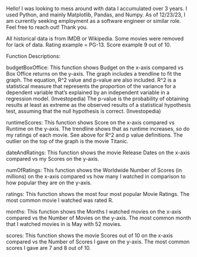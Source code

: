 Hello! I was looking to mess around with data I accumulated over 3 years. I used Python, and mainly Matplotlib, Pandas, and Numpy. As of 12/23/23, I am currently seeking employment as a software engineer or similar role. Feel free to reach out! Thank you.

All historical data is from IMDB or Wikipedia. Some movies were removed for lack of data. Rating example = PG-13. Score example 9 out of 10.


Function Descriptions:

budgetBoxOffice:
This function shows Budget on the x-axis compared vs Box Office returns on the y-axis.
The graph includes a trendline to fit the graph. The equation, R^2 value and p-value are also included.
    R^2 is a statistical measure that represents the proportion of the variance for a dependent variable that’s explained by an independent variable in a regression model. (Investopedia)
    The p-value is the probability of obtaining results at least as extreme as the observed results of a statistical hypothesis test, assuming that the null hypothesis is correct. (Investopedia)

runtimeScores:
This function shows Score on the x-axis compared vs Runtime on the y-axis.
The trendline shows that as runtime increases, so do my ratings of each movie.
See above for R^2 and p value definitions.
The outlier on the top of the graph is the movie Titanic.

dateAndRatings:
This function shows the movie Release Dates on the x-axis compared vs my Scores on the y-axis.

numOfRatings:
This function shows the Worldwide Number of Scores (in millions) on the x-axis compared vs how many I watched in comparison to how popular they are on the y-axis.

ratings:
This function shows the most four most popular Movie Ratings. The most common movie I watched was rated R.

months:
This function shows the Months I watched movies on the x-axis compared vs the Number of Movies on the y-axis.
The most common month that I watched movies in is May with 52 movies.

scores:
This function shows the movie Scores out of 10 on the x-axis compared vs the Number of Scores I gave on the y-axis.
The most common scores I gave are 7 and 8 out of 10.
